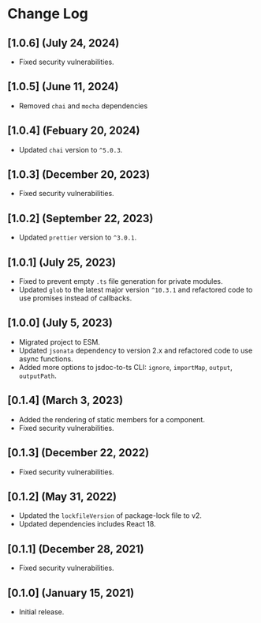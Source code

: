 # Change Log

## [1.0.6] (July 24, 2024)

* Fixed security vulnerabilities.

## [1.0.5] (June 11, 2024)

* Removed `chai` and `mocha` dependencies

## [1.0.4] (Febuary 20, 2024)

* Updated `chai` version to `^5.0.3`.

## [1.0.3] (December 20, 2023)

* Fixed security vulnerabilities.

## [1.0.2] (September 22, 2023)

* Updated `prettier` version to `^3.0.1`.

## [1.0.1] (July 25, 2023)

* Fixed to prevent empty `.ts` file generation for private modules.
* Updated `glob` to the latest major version `^10.3.1` and refactored code to use promises instead of callbacks. 

## [1.0.0] (July 5, 2023)

* Migrated project to ESM.
* Updated `jsonata` dependency to version 2.x and refactored code to use async functions.
* Added more options to jsdoc-to-ts CLI: `ignore`, `importMap`, `output`, `outputPath`.

## [0.1.4] (March 3, 2023)

* Added the rendering of static members for a component.
* Fixed security vulnerabilities.

## [0.1.3] (December 22, 2022)

* Fixed security vulnerabilities.

## [0.1.2] (May 31, 2022)

* Updated the `lockfileVersion` of package-lock file to v2.
* Updated dependencies includes React 18.

## [0.1.1] (December 28, 2021)

* Fixed security vulnerabilities.

## [0.1.0] (January 15, 2021)

* Initial release.
